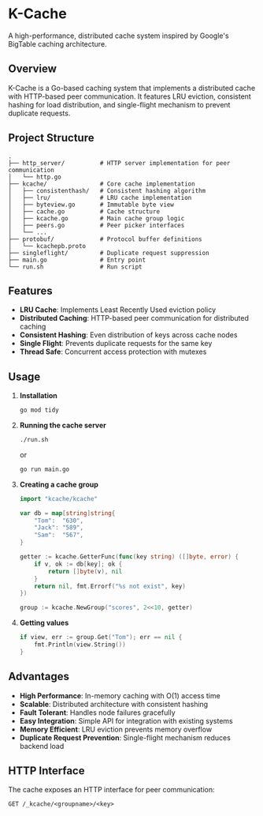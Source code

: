 # K-Cache

A high-performance, distributed cache system inspired by Google's BigTable caching architecture.

## Overview

K-Cache is a Go-based caching system that implements a distributed cache with HTTP-based peer communication. It features LRU eviction, consistent hashing for load distribution, and single-flight mechanism to prevent duplicate requests.

## Project Structure

```
.
├── http_server/          # HTTP server implementation for peer communication
│   └── http.go
├── kcache/               # Core cache implementation
│   ├── consistenthash/   # Consistent hashing algorithm
│   ├── lru/              # LRU cache implementation
│   ├── byteview.go       # Immutable byte view
│   ├── cache.go          # Cache structure
│   ├── kcache.go         # Main cache group logic
│   ├── peers.go          # Peer picker interfaces
│   └── ...
├── protobuf/             # Protocol buffer definitions
│   └── kcachepb.proto
├── singleflight/         # Duplicate request suppression
├── main.go               # Entry point
└── run.sh                # Run script
```


## Features

- **LRU Cache**: Implements Least Recently Used eviction policy
- **Distributed Caching**: HTTP-based peer communication for distributed caching
- **Consistent Hashing**: Even distribution of keys across cache nodes
- **Single Flight**: Prevents duplicate requests for the same key
- **Thread Safe**: Concurrent access protection with mutexes

## Usage

1. **Installation**
   ```bash
   go mod tidy
   ```


2. **Running the cache server**
   ```bash
   ./run.sh
   ```

   or
   ```bash
   go run main.go
   ```


3. **Creating a cache group**
   ```go
   import "kcache/kcache"
   
   var db = map[string]string{
       "Tom":  "630",
       "Jack": "589",
       "Sam":  "567",
   }
   
   getter := kcache.GetterFunc(func(key string) ([]byte, error) {
       if v, ok := db[key]; ok {
           return []byte(v), nil
       }
       return nil, fmt.Errorf("%s not exist", key)
   })
   
   group := kcache.NewGroup("scores", 2<<10, getter)
   ```


4. **Getting values**
   ```go
   if view, err := group.Get("Tom"); err == nil {
       fmt.Println(view.String())
   }
   ```


## Advantages

- **High Performance**: In-memory caching with O(1) access time
- **Scalable**: Distributed architecture with consistent hashing
- **Fault Tolerant**: Handles node failures gracefully
- **Easy Integration**: Simple API for integration with existing systems
- **Memory Efficient**: LRU eviction prevents memory overflow
- **Duplicate Request Prevention**: Single-flight mechanism reduces backend load

## HTTP Interface

The cache exposes an HTTP interface for peer communication:
```
GET /_kcache/<groupname>/<key>
```